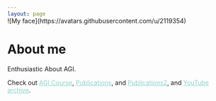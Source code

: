 ```yaml
---
layout: page
---
```


<span style="display:block; margin-top:-30px;">
![My face](https://avatars.githubusercontent.com/u/2119354)
</span>


# About me

Enthusiastic About AGI.

Check out
<a style="color:#8dd3c7" href="https://shimon-k.github.io/AGI-Course/">AGI Course</a>,
<a style="color:#8dd3c7" href="/publications.html">Publications</a>, and
<a style="color:#8dd3c7" href="https://github.com/shimon-K/AGI-Course/blob/master/slides/00 - Logic neurons.pdf">Publications2</a>, and
<a style="color:#8dd3c7" href="/youtube.html">YouTube archive</a>.
